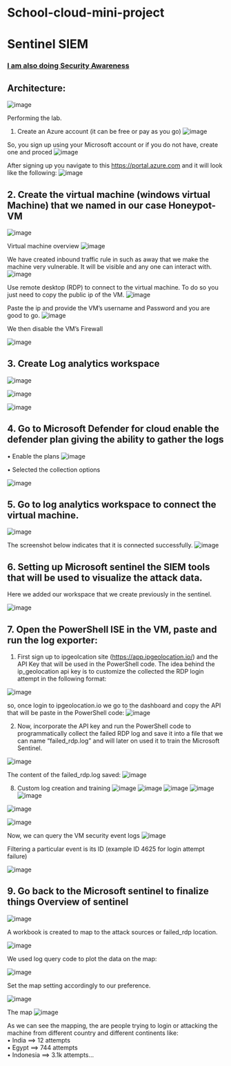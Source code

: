 # School-cloud-mini-project

# Sentinel SIEM

 ### [I am also doing Security Awareness](https://www.facebook.com/profile.php?id=100086563703368&mibextid=ZbWKwL)

<h2>Architecture:</h2>

![image](https://github.com/CyberWorld-kam/School-cloud-mini-project/assets/157485250/81f28326-239c-434f-8fcb-dccfbf313cdb)
 

Performing the lab.
1.	Create an Azure account (it can be free or pay as you go)
 ![image](https://github.com/CyberWorld-kam/School-cloud-mini-project/assets/157485250/fa36d5ab-48d0-48be-b3a3-c154a3b8e905)

So, you sign up using your Microsoft account or if you do not have, create one and proced
 ![image](https://github.com/CyberWorld-kam/School-cloud-mini-project/assets/157485250/81268f44-6e41-4859-9797-baadbea8d4aa)

After signing up you navigate to this https://portal.azure.com and it will look like the following:
![image](https://github.com/CyberWorld-kam/School-cloud-mini-project/assets/157485250/6e5e714a-5360-4a8f-a012-4612efdb9903)


<h2>2.	Create the virtual machine (windows virtual Machine) that we named in our case Honeypot-VM</h2>

 ![image](https://github.com/CyberWorld-kam/School-cloud-mini-project/assets/157485250/9ed48b5b-74c7-481b-8816-6051dd50695b)

Virtual machine overview
![image](https://github.com/CyberWorld-kam/School-cloud-mini-project/assets/157485250/7493499f-9d4b-4e4b-9730-0096c2b5daae)


We have created inbound traffic rule in such as away that we make the machine very vulnerable. It will be visible and any one can interact with.
![image](https://github.com/CyberWorld-kam/School-cloud-mini-project/assets/157485250/588f4f65-bba9-4a92-a7e5-8a29467f6efe)
 

Use remote desktop (RDP) to connect to the virtual machine. To do so you just need to copy the public ip of the VM.
![image](https://github.com/CyberWorld-kam/School-cloud-mini-project/assets/157485250/18791348-eb44-4c10-877d-46055005d020)

 
Paste the ip and provide the VM’s username and Password and you are good to go.
 ![image](https://github.com/CyberWorld-kam/School-cloud-mini-project/assets/157485250/9acc3d25-6c37-4b6a-9770-8fca0c10c1ed)


We then disable the VM’s Firewall

 ![image](https://github.com/CyberWorld-kam/School-cloud-mini-project/assets/157485250/100c2fc8-f88f-4d4d-af84-44771e65fe1b)


<h2>3.	Create Log analytics workspace</h2>

![image](https://github.com/CyberWorld-kam/School-cloud-mini-project/assets/157485250/84dba91a-c309-402e-bb4e-ce0081b35cf4)


![image](https://github.com/CyberWorld-kam/School-cloud-mini-project/assets/157485250/c89fd770-2c49-423b-9e1f-d723104613e8)

 
 ![image](https://github.com/CyberWorld-kam/School-cloud-mini-project/assets/157485250/1defaa98-cdfb-4f31-b8bd-bb496905adb8)

 

<h2>4.	Go to Microsoft Defender for cloud enable the defender plan giving the ability to gather the logs</h2>

•	Enable the plans
 ![image](https://github.com/CyberWorld-kam/School-cloud-mini-project/assets/157485250/c5d85d8d-49b3-4b62-af09-3f8ba4b529b1)

•	Selected the collection options
 
![image](https://github.com/CyberWorld-kam/School-cloud-mini-project/assets/157485250/924e66ad-5152-413e-b8e4-e14bfdbf989d)

 
<h2>5.	Go to log analytics workspace to connect the virtual machine.</h2>
   
 ![image](https://github.com/CyberWorld-kam/School-cloud-mini-project/assets/157485250/b7402f70-0be4-4493-878b-043b9ec31251)

The screenshot below indicates that it is connected successfully.
 ![image](https://github.com/CyberWorld-kam/School-cloud-mini-project/assets/157485250/f7d5728e-6774-40d8-960f-8d1def5e9132)

<h2>6.	Setting up Microsoft sentinel the SIEM tools that will be used to visualize the attack data.</h2>
Here we added our workspace that we create previously in the sentinel. 

![image](https://github.com/CyberWorld-kam/School-cloud-mini-project/assets/157485250/bacce1eb-4c59-4538-902c-93dc3fc4ecb6)


<h2>7.	Open the PowerShell ISE in the VM, paste and run the log exporter:</h2>

1.	First sign up to ipgeolcation site (https://app.ipgeolocation.io/) and the API Key that will be used in the PowerShell code.
The idea behind the ip_geolocation api key is to customize the collected the RDP login attempt in the following format:

 ![image](https://github.com/CyberWorld-kam/School-cloud-mini-project/assets/157485250/4dea8f3e-8e9e-4be4-9ce0-3fbb6c4d4c29)


so, once login to ipgeolocation.io we go to the dashboard and copy the API that will be paste in the PowerShell code:
 ![image](https://github.com/CyberWorld-kam/School-cloud-mini-project/assets/157485250/68807bc3-46ef-4736-899c-dcd1ad44c465)

2. Now, incorporate the API key and run the PowerShell code to programmatically collect the failed RDP log and save it into a file that we can name “failed_rdp.log” and will later on used it to train the Microsoft Sentinel.
 
![image](https://github.com/CyberWorld-kam/School-cloud-mini-project/assets/157485250/2320bad4-e2c0-4854-8f73-909279045264)

The content of the failed_rdp.log saved:
![image](https://github.com/CyberWorld-kam/School-cloud-mini-project/assets/157485250/e27a8bde-0328-4331-a7d3-3ff840650a3c)

 
8.	Custom log creation and training
![image](https://github.com/CyberWorld-kam/School-cloud-mini-project/assets/157485250/3a685ef9-3668-4a82-9b1d-4089fb7a2c23)
![image](https://github.com/CyberWorld-kam/School-cloud-mini-project/assets/157485250/d731a080-058f-4710-8e2a-8b8a201002f5)
![image](https://github.com/CyberWorld-kam/School-cloud-mini-project/assets/157485250/86f22eba-3b6c-4225-8e04-300612acf32a)
![image](https://github.com/CyberWorld-kam/School-cloud-mini-project/assets/157485250/3c19d401-0652-444f-9b09-102e5fa97fef)
![image](https://github.com/CyberWorld-kam/School-cloud-mini-project/assets/157485250/935d75e7-4fce-453b-88dd-89e2ef63836f)
 
![image](https://github.com/CyberWorld-kam/School-cloud-mini-project/assets/157485250/dc4cddcc-abe0-4c1a-829b-23bd24b1bdae)
 
![image](https://github.com/CyberWorld-kam/School-cloud-mini-project/assets/157485250/a18fe1bb-0f9a-4f60-bb6f-82550de43ca2)

 
 
 
 
 

Now, we can query the VM security event logs
![image](https://github.com/CyberWorld-kam/School-cloud-mini-project/assets/157485250/72d6d718-efc5-4f4b-9834-f19c7effd820)
 

Filtering a particular event is its ID (example ID 4625 for login attempt failure)

![image](https://github.com/CyberWorld-kam/School-cloud-mini-project/assets/157485250/e7b749b9-1b8c-4f55-894f-940ac2c80453)


<h2>9.	Go back to the Microsoft sentinel to finalize things
Overview of sentinel</h2> 

 ![image](https://github.com/CyberWorld-kam/School-cloud-mini-project/assets/157485250/e1217107-81dc-4353-b42f-96fcfe0fc03e)

A workbook is created to map to the attack sources or failed_rdp location.

 ![image](https://github.com/CyberWorld-kam/School-cloud-mini-project/assets/157485250/b5664891-5322-4a0e-a603-fd4416115433)

We used log query code to plot the data on the map:

 ![image](https://github.com/CyberWorld-kam/School-cloud-mini-project/assets/157485250/410b5f60-f7ef-4f9e-b278-5d23476a7154)


Set the map setting accordingly to our preference.

 ![image](https://github.com/CyberWorld-kam/School-cloud-mini-project/assets/157485250/5273806a-67a9-493f-ae80-2563a743a9eb)


The map 
 ![image](https://github.com/CyberWorld-kam/School-cloud-mini-project/assets/157485250/d14c0567-7573-4a66-a9fb-71208444c085)


As we can see the mapping, the are people trying to login or attacking the machine from different country and different continents like:<br/>
•	India ==> 12 attempts<br/>
•	Egypt ==> 744 attempts<br/>
•	Indonesia ==> 3.1k attempts…


